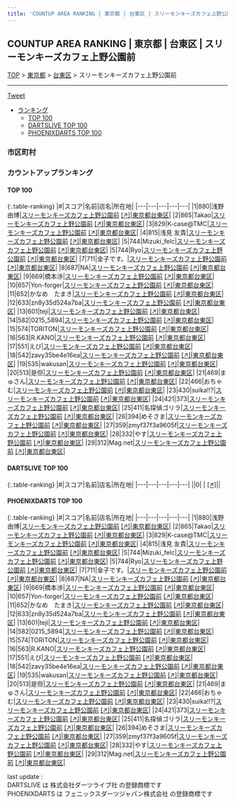 ```yaml
---
title: 'COUNTUP AREA RANKING | 東京都 | 台東区 | スリーモンキーズカフェ上野公園前'
---
```

## COUNTUP AREA RANKING | 東京都 | 台東区 | スリーモンキーズカフェ上野公園前

[TOP](/darts/rank/) > [東京都](/darts/rank/東京都/) > [台東区](/darts/rank/東京都/台東区/) > スリーモンキーズカフェ上野公園前

___

<a href="https://twitter.com/share?ref_src=twsrc%5Etfw" data-text="COUNTUP AREA RANKING | 東京都台東区スリーモンキーズカフェ上野公園前" class="twitter-share-button" data-hashtags="DARTSLIVE,PHOENIXDARTS,darts,ダーツ" data-show-count="false">Tweet</a>

* [ランキング](#カウントアップランキング)
    * [TOP 100](#top-100)
    * [DARTSLIVE TOP 100](#dartslive-top-100)
    * [PHOENIXDARTS TOP 100](#phoenixdarts-top-100)

### 市区町村

<ul>

</ul>

### カウントアップランキング

#### TOP 100



{:.table-ranking}
|#|スコア|名前|店名|所在地|
|---|---|---|---|---|
|1|880|<span class="rank-name-pd"><span class="pro-icon-pd"></span>浅野 由博</span>|<a href="/darts/rank/shops/9174.html">スリーモンキーズカフェ上野公園前</a> <a href="https://vs.phoenixdarts.com/jp/shop/shopDetailInfo/s_9174?s_seq=9174">[↗]</a>|<a href="/darts/rank/東京都/台東区">東京都台東区</a>|
|2|865|<span class="rank-name-pd">Takao</span>|<a href="/darts/rank/shops/9174.html">スリーモンキーズカフェ上野公園前</a> <a href="https://vs.phoenixdarts.com/jp/shop/shopDetailInfo/s_9174?s_seq=9174">[↗]</a>|<a href="/darts/rank/東京都/台東区">東京都台東区</a>|
|3|829|<span class="rank-name-pd">K-case@TMC</span>|<a href="/darts/rank/shops/9174.html">スリーモンキーズカフェ上野公園前</a> <a href="https://vs.phoenixdarts.com/jp/shop/shopDetailInfo/s_9174?s_seq=9174">[↗]</a>|<a href="/darts/rank/東京都/台東区">東京都台東区</a>|
|4|815|<span class="rank-name-pd">浅見 友貴</span>|<a href="/darts/rank/shops/9174.html">スリーモンキーズカフェ上野公園前</a> <a href="https://vs.phoenixdarts.com/jp/shop/shopDetailInfo/s_9174?s_seq=9174">[↗]</a>|<a href="/darts/rank/東京都/台東区">東京都台東区</a>|
|5|744|<span class="rank-name-pd">Mizuki_felc</span>|<a href="/darts/rank/shops/9174.html">スリーモンキーズカフェ上野公園前</a> <a href="https://vs.phoenixdarts.com/jp/shop/shopDetailInfo/s_9174?s_seq=9174">[↗]</a>|<a href="/darts/rank/東京都/台東区">東京都台東区</a>|
|5|744|<span class="rank-name-pd">Ryo</span>|<a href="/darts/rank/shops/9174.html">スリーモンキーズカフェ上野公園前</a> <a href="https://vs.phoenixdarts.com/jp/shop/shopDetailInfo/s_9174?s_seq=9174">[↗]</a>|<a href="/darts/rank/東京都/台東区">東京都台東区</a>|
|7|711|<span class="rank-name-pd">金子です。</span>|<a href="/darts/rank/shops/9174.html">スリーモンキーズカフェ上野公園前</a> <a href="https://vs.phoenixdarts.com/jp/shop/shopDetailInfo/s_9174?s_seq=9174">[↗]</a>|<a href="/darts/rank/東京都/台東区">東京都台東区</a>|
|8|687|<span class="rank-name-pd">NA</span>|<a href="/darts/rank/shops/9174.html">スリーモンキーズカフェ上野公園前</a> <a href="https://vs.phoenixdarts.com/jp/shop/shopDetailInfo/s_9174?s_seq=9174">[↗]</a>|<a href="/darts/rank/東京都/台東区">東京都台東区</a>|
|9|669|<span class="rank-name-pd">橋本渉</span>|<a href="/darts/rank/shops/9174.html">スリーモンキーズカフェ上野公園前</a> <a href="https://vs.phoenixdarts.com/jp/shop/shopDetailInfo/s_9174?s_seq=9174">[↗]</a>|<a href="/darts/rank/東京都/台東区">東京都台東区</a>|
|10|657|<span class="rank-name-pd">Yon-forger</span>|<a href="/darts/rank/shops/9174.html">スリーモンキーズカフェ上野公園前</a> <a href="https://vs.phoenixdarts.com/jp/shop/shopDetailInfo/s_9174?s_seq=9174">[↗]</a>|<a href="/darts/rank/東京都/台東区">東京都台東区</a>|
|11|652|<span class="rank-name-pd">かなめ　たまき</span>|<a href="/darts/rank/shops/9174.html">スリーモンキーズカフェ上野公園前</a> <a href="https://vs.phoenixdarts.com/jp/shop/shopDetailInfo/s_9174?s_seq=9174">[↗]</a>|<a href="/darts/rank/東京都/台東区">東京都台東区</a>|
|12|633|<span class="rank-name-pd">zn8y35d524a7ba</span>|<a href="/darts/rank/shops/9174.html">スリーモンキーズカフェ上野公園前</a> <a href="https://vs.phoenixdarts.com/jp/shop/shopDetailInfo/s_9174?s_seq=9174">[↗]</a>|<a href="/darts/rank/東京都/台東区">東京都台東区</a>|
|13|601|<span class="rank-name-pd">teji</span>|<a href="/darts/rank/shops/9174.html">スリーモンキーズカフェ上野公園前</a> <a href="https://vs.phoenixdarts.com/jp/shop/shopDetailInfo/s_9174?s_seq=9174">[↗]</a>|<a href="/darts/rank/東京都/台東区">東京都台東区</a>|
|14|582|<span class="rank-name-pd">0215_5894</span>|<a href="/darts/rank/shops/9174.html">スリーモンキーズカフェ上野公園前</a> <a href="https://vs.phoenixdarts.com/jp/shop/shopDetailInfo/s_9174?s_seq=9174">[↗]</a>|<a href="/darts/rank/東京都/台東区">東京都台東区</a>|
|15|574|<span class="rank-name-pd">TORITON</span>|<a href="/darts/rank/shops/9174.html">スリーモンキーズカフェ上野公園前</a> <a href="https://vs.phoenixdarts.com/jp/shop/shopDetailInfo/s_9174?s_seq=9174">[↗]</a>|<a href="/darts/rank/東京都/台東区">東京都台東区</a>|
|16|563|<span class="rank-name-pd">R.KANO</span>|<a href="/darts/rank/shops/9174.html">スリーモンキーズカフェ上野公園前</a> <a href="https://vs.phoenixdarts.com/jp/shop/shopDetailInfo/s_9174?s_seq=9174">[↗]</a>|<a href="/darts/rank/東京都/台東区">東京都台東区</a>|
|17|551|<span class="rank-name-pd">えび</span>|<a href="/darts/rank/shops/9174.html">スリーモンキーズカフェ上野公園前</a> <a href="https://vs.phoenixdarts.com/jp/shop/shopDetailInfo/s_9174?s_seq=9174">[↗]</a>|<a href="/darts/rank/東京都/台東区">東京都台東区</a>|
|18|542|<span class="rank-name-pd">zavy35be4e16ea</span>|<a href="/darts/rank/shops/9174.html">スリーモンキーズカフェ上野公園前</a> <a href="https://vs.phoenixdarts.com/jp/shop/shopDetailInfo/s_9174?s_seq=9174">[↗]</a>|<a href="/darts/rank/東京都/台東区">東京都台東区</a>|
|19|535|<span class="rank-name-pd">wakusan</span>|<a href="/darts/rank/shops/9174.html">スリーモンキーズカフェ上野公園前</a> <a href="https://vs.phoenixdarts.com/jp/shop/shopDetailInfo/s_9174?s_seq=9174">[↗]</a>|<a href="/darts/rank/東京都/台東区">東京都台東区</a>|
|20|513|<span class="rank-name-pd">是但</span>|<a href="/darts/rank/shops/9174.html">スリーモンキーズカフェ上野公園前</a> <a href="https://vs.phoenixdarts.com/jp/shop/shopDetailInfo/s_9174?s_seq=9174">[↗]</a>|<a href="/darts/rank/東京都/台東区">東京都台東区</a>|
|21|469|<span class="rank-name-pd">まゅさん</span>|<a href="/darts/rank/shops/9174.html">スリーモンキーズカフェ上野公園前</a> <a href="https://vs.phoenixdarts.com/jp/shop/shopDetailInfo/s_9174?s_seq=9174">[↗]</a>|<a href="/darts/rank/東京都/台東区">東京都台東区</a>|
|22|466|<span class="rank-name-pd">おちゃむ</span>|<a href="/darts/rank/shops/9174.html">スリーモンキーズカフェ上野公園前</a> <a href="https://vs.phoenixdarts.com/jp/shop/shopDetailInfo/s_9174?s_seq=9174">[↗]</a>|<a href="/darts/rank/東京都/台東区">東京都台東区</a>|
|23|430|<span class="rank-name-pd">suika!!?</span>|<a href="/darts/rank/shops/9174.html">スリーモンキーズカフェ上野公園前</a> <a href="https://vs.phoenixdarts.com/jp/shop/shopDetailInfo/s_9174?s_seq=9174">[↗]</a>|<a href="/darts/rank/東京都/台東区">東京都台東区</a>|
|24|421|<span class="rank-name-pd">373</span>|<a href="/darts/rank/shops/9174.html">スリーモンキーズカフェ上野公園前</a> <a href="https://vs.phoenixdarts.com/jp/shop/shopDetailInfo/s_9174?s_seq=9174">[↗]</a>|<a href="/darts/rank/東京都/台東区">東京都台東区</a>|
|25|411|<span class="rank-name-pd">名探偵ゴリラ</span>|<a href="/darts/rank/shops/9174.html">スリーモンキーズカフェ上野公園前</a> <a href="https://vs.phoenixdarts.com/jp/shop/shopDetailInfo/s_9174?s_seq=9174">[↗]</a>|<a href="/darts/rank/東京都/台東区">東京都台東区</a>|
|26|394|<span class="rank-name-pd">めそさま</span>|<a href="/darts/rank/shops/9174.html">スリーモンキーズカフェ上野公園前</a> <a href="https://vs.phoenixdarts.com/jp/shop/shopDetailInfo/s_9174?s_seq=9174">[↗]</a>|<a href="/darts/rank/東京都/台東区">東京都台東区</a>|
|27|359|<span class="rank-name-pd">zmyf37f3a9605f</span>|<a href="/darts/rank/shops/9174.html">スリーモンキーズカフェ上野公園前</a> <a href="https://vs.phoenixdarts.com/jp/shop/shopDetailInfo/s_9174?s_seq=9174">[↗]</a>|<a href="/darts/rank/東京都/台東区">東京都台東区</a>|
|28|332|<span class="rank-name-pd">やす</span>|<a href="/darts/rank/shops/9174.html">スリーモンキーズカフェ上野公園前</a> <a href="https://vs.phoenixdarts.com/jp/shop/shopDetailInfo/s_9174?s_seq=9174">[↗]</a>|<a href="/darts/rank/東京都/台東区">東京都台東区</a>|
|29|312|<span class="rank-name-pd">Mag.net</span>|<a href="/darts/rank/shops/9174.html">スリーモンキーズカフェ上野公園前</a> <a href="https://vs.phoenixdarts.com/jp/shop/shopDetailInfo/s_9174?s_seq=9174">[↗]</a>|<a href="/darts/rank/東京都/台東区">東京都台東区</a>|


#### DARTSLIVE TOP 100



{:.table-ranking}
|#|スコア|名前|店名|所在地|
|---|---|---|---|---|
||0|<span class="rank-name-dl"> </span>|<a href="/darts/rank/shops/.html"></a> <a href="">[↗]</a>|<a href="/darts/rank//"></a>|


#### PHOENIXDARTS TOP 100



{:.table-ranking}
|#|スコア|名前|店名|所在地|
|---|---|---|---|---|
|1|880|<span class="rank-name-pd"><span class="pro-icon-pd"></span>浅野 由博</span>|<a href="/darts/rank/shops/9174.html">スリーモンキーズカフェ上野公園前</a> <a href="https://vs.phoenixdarts.com/jp/shop/shopDetailInfo/s_9174?s_seq=9174">[↗]</a>|<a href="/darts/rank/東京都/台東区">東京都台東区</a>|
|2|865|<span class="rank-name-pd">Takao</span>|<a href="/darts/rank/shops/9174.html">スリーモンキーズカフェ上野公園前</a> <a href="https://vs.phoenixdarts.com/jp/shop/shopDetailInfo/s_9174?s_seq=9174">[↗]</a>|<a href="/darts/rank/東京都/台東区">東京都台東区</a>|
|3|829|<span class="rank-name-pd">K-case@TMC</span>|<a href="/darts/rank/shops/9174.html">スリーモンキーズカフェ上野公園前</a> <a href="https://vs.phoenixdarts.com/jp/shop/shopDetailInfo/s_9174?s_seq=9174">[↗]</a>|<a href="/darts/rank/東京都/台東区">東京都台東区</a>|
|4|815|<span class="rank-name-pd">浅見 友貴</span>|<a href="/darts/rank/shops/9174.html">スリーモンキーズカフェ上野公園前</a> <a href="https://vs.phoenixdarts.com/jp/shop/shopDetailInfo/s_9174?s_seq=9174">[↗]</a>|<a href="/darts/rank/東京都/台東区">東京都台東区</a>|
|5|744|<span class="rank-name-pd">Mizuki_felc</span>|<a href="/darts/rank/shops/9174.html">スリーモンキーズカフェ上野公園前</a> <a href="https://vs.phoenixdarts.com/jp/shop/shopDetailInfo/s_9174?s_seq=9174">[↗]</a>|<a href="/darts/rank/東京都/台東区">東京都台東区</a>|
|5|744|<span class="rank-name-pd">Ryo</span>|<a href="/darts/rank/shops/9174.html">スリーモンキーズカフェ上野公園前</a> <a href="https://vs.phoenixdarts.com/jp/shop/shopDetailInfo/s_9174?s_seq=9174">[↗]</a>|<a href="/darts/rank/東京都/台東区">東京都台東区</a>|
|7|711|<span class="rank-name-pd">金子です。</span>|<a href="/darts/rank/shops/9174.html">スリーモンキーズカフェ上野公園前</a> <a href="https://vs.phoenixdarts.com/jp/shop/shopDetailInfo/s_9174?s_seq=9174">[↗]</a>|<a href="/darts/rank/東京都/台東区">東京都台東区</a>|
|8|687|<span class="rank-name-pd">NA</span>|<a href="/darts/rank/shops/9174.html">スリーモンキーズカフェ上野公園前</a> <a href="https://vs.phoenixdarts.com/jp/shop/shopDetailInfo/s_9174?s_seq=9174">[↗]</a>|<a href="/darts/rank/東京都/台東区">東京都台東区</a>|
|9|669|<span class="rank-name-pd">橋本渉</span>|<a href="/darts/rank/shops/9174.html">スリーモンキーズカフェ上野公園前</a> <a href="https://vs.phoenixdarts.com/jp/shop/shopDetailInfo/s_9174?s_seq=9174">[↗]</a>|<a href="/darts/rank/東京都/台東区">東京都台東区</a>|
|10|657|<span class="rank-name-pd">Yon-forger</span>|<a href="/darts/rank/shops/9174.html">スリーモンキーズカフェ上野公園前</a> <a href="https://vs.phoenixdarts.com/jp/shop/shopDetailInfo/s_9174?s_seq=9174">[↗]</a>|<a href="/darts/rank/東京都/台東区">東京都台東区</a>|
|11|652|<span class="rank-name-pd">かなめ　たまき</span>|<a href="/darts/rank/shops/9174.html">スリーモンキーズカフェ上野公園前</a> <a href="https://vs.phoenixdarts.com/jp/shop/shopDetailInfo/s_9174?s_seq=9174">[↗]</a>|<a href="/darts/rank/東京都/台東区">東京都台東区</a>|
|12|633|<span class="rank-name-pd">zn8y35d524a7ba</span>|<a href="/darts/rank/shops/9174.html">スリーモンキーズカフェ上野公園前</a> <a href="https://vs.phoenixdarts.com/jp/shop/shopDetailInfo/s_9174?s_seq=9174">[↗]</a>|<a href="/darts/rank/東京都/台東区">東京都台東区</a>|
|13|601|<span class="rank-name-pd">teji</span>|<a href="/darts/rank/shops/9174.html">スリーモンキーズカフェ上野公園前</a> <a href="https://vs.phoenixdarts.com/jp/shop/shopDetailInfo/s_9174?s_seq=9174">[↗]</a>|<a href="/darts/rank/東京都/台東区">東京都台東区</a>|
|14|582|<span class="rank-name-pd">0215_5894</span>|<a href="/darts/rank/shops/9174.html">スリーモンキーズカフェ上野公園前</a> <a href="https://vs.phoenixdarts.com/jp/shop/shopDetailInfo/s_9174?s_seq=9174">[↗]</a>|<a href="/darts/rank/東京都/台東区">東京都台東区</a>|
|15|574|<span class="rank-name-pd">TORITON</span>|<a href="/darts/rank/shops/9174.html">スリーモンキーズカフェ上野公園前</a> <a href="https://vs.phoenixdarts.com/jp/shop/shopDetailInfo/s_9174?s_seq=9174">[↗]</a>|<a href="/darts/rank/東京都/台東区">東京都台東区</a>|
|16|563|<span class="rank-name-pd">R.KANO</span>|<a href="/darts/rank/shops/9174.html">スリーモンキーズカフェ上野公園前</a> <a href="https://vs.phoenixdarts.com/jp/shop/shopDetailInfo/s_9174?s_seq=9174">[↗]</a>|<a href="/darts/rank/東京都/台東区">東京都台東区</a>|
|17|551|<span class="rank-name-pd">えび</span>|<a href="/darts/rank/shops/9174.html">スリーモンキーズカフェ上野公園前</a> <a href="https://vs.phoenixdarts.com/jp/shop/shopDetailInfo/s_9174?s_seq=9174">[↗]</a>|<a href="/darts/rank/東京都/台東区">東京都台東区</a>|
|18|542|<span class="rank-name-pd">zavy35be4e16ea</span>|<a href="/darts/rank/shops/9174.html">スリーモンキーズカフェ上野公園前</a> <a href="https://vs.phoenixdarts.com/jp/shop/shopDetailInfo/s_9174?s_seq=9174">[↗]</a>|<a href="/darts/rank/東京都/台東区">東京都台東区</a>|
|19|535|<span class="rank-name-pd">wakusan</span>|<a href="/darts/rank/shops/9174.html">スリーモンキーズカフェ上野公園前</a> <a href="https://vs.phoenixdarts.com/jp/shop/shopDetailInfo/s_9174?s_seq=9174">[↗]</a>|<a href="/darts/rank/東京都/台東区">東京都台東区</a>|
|20|513|<span class="rank-name-pd">是但</span>|<a href="/darts/rank/shops/9174.html">スリーモンキーズカフェ上野公園前</a> <a href="https://vs.phoenixdarts.com/jp/shop/shopDetailInfo/s_9174?s_seq=9174">[↗]</a>|<a href="/darts/rank/東京都/台東区">東京都台東区</a>|
|21|469|<span class="rank-name-pd">まゅさん</span>|<a href="/darts/rank/shops/9174.html">スリーモンキーズカフェ上野公園前</a> <a href="https://vs.phoenixdarts.com/jp/shop/shopDetailInfo/s_9174?s_seq=9174">[↗]</a>|<a href="/darts/rank/東京都/台東区">東京都台東区</a>|
|22|466|<span class="rank-name-pd">おちゃむ</span>|<a href="/darts/rank/shops/9174.html">スリーモンキーズカフェ上野公園前</a> <a href="https://vs.phoenixdarts.com/jp/shop/shopDetailInfo/s_9174?s_seq=9174">[↗]</a>|<a href="/darts/rank/東京都/台東区">東京都台東区</a>|
|23|430|<span class="rank-name-pd">suika!!?</span>|<a href="/darts/rank/shops/9174.html">スリーモンキーズカフェ上野公園前</a> <a href="https://vs.phoenixdarts.com/jp/shop/shopDetailInfo/s_9174?s_seq=9174">[↗]</a>|<a href="/darts/rank/東京都/台東区">東京都台東区</a>|
|24|421|<span class="rank-name-pd">373</span>|<a href="/darts/rank/shops/9174.html">スリーモンキーズカフェ上野公園前</a> <a href="https://vs.phoenixdarts.com/jp/shop/shopDetailInfo/s_9174?s_seq=9174">[↗]</a>|<a href="/darts/rank/東京都/台東区">東京都台東区</a>|
|25|411|<span class="rank-name-pd">名探偵ゴリラ</span>|<a href="/darts/rank/shops/9174.html">スリーモンキーズカフェ上野公園前</a> <a href="https://vs.phoenixdarts.com/jp/shop/shopDetailInfo/s_9174?s_seq=9174">[↗]</a>|<a href="/darts/rank/東京都/台東区">東京都台東区</a>|
|26|394|<span class="rank-name-pd">めそさま</span>|<a href="/darts/rank/shops/9174.html">スリーモンキーズカフェ上野公園前</a> <a href="https://vs.phoenixdarts.com/jp/shop/shopDetailInfo/s_9174?s_seq=9174">[↗]</a>|<a href="/darts/rank/東京都/台東区">東京都台東区</a>|
|27|359|<span class="rank-name-pd">zmyf37f3a9605f</span>|<a href="/darts/rank/shops/9174.html">スリーモンキーズカフェ上野公園前</a> <a href="https://vs.phoenixdarts.com/jp/shop/shopDetailInfo/s_9174?s_seq=9174">[↗]</a>|<a href="/darts/rank/東京都/台東区">東京都台東区</a>|
|28|332|<span class="rank-name-pd">やす</span>|<a href="/darts/rank/shops/9174.html">スリーモンキーズカフェ上野公園前</a> <a href="https://vs.phoenixdarts.com/jp/shop/shopDetailInfo/s_9174?s_seq=9174">[↗]</a>|<a href="/darts/rank/東京都/台東区">東京都台東区</a>|
|29|312|<span class="rank-name-pd">Mag.net</span>|<a href="/darts/rank/shops/9174.html">スリーモンキーズカフェ上野公園前</a> <a href="https://vs.phoenixdarts.com/jp/shop/shopDetailInfo/s_9174?s_seq=9174">[↗]</a>|<a href="/darts/rank/東京都/台東区">東京都台東区</a>|


<div class="footer border-top border-gray-light mt-5 pt-3 text-right text-gray">
    last update : <span style="font-weight: italic" id="foot_last_modified"></span><br />
    DARTSLIVE は 株式会社ダーツライブ社 の登録商標です<br />
    PHOENIXDARTS は フェニックスダーツジャパン株式会社 の登録商標です<br />
</div>

<script src="https://cdnjs.cloudflare.com/ajax/libs/jquery.tablesorter/2.31.3/js/jquery.tablesorter.min.js" integrity="sha512-qzgd5cYSZcosqpzpn7zF2ZId8f/8CHmFKZ8j7mU4OUXTNRd5g+ZHBPsgKEwoqxCtdQvExE5LprwwPAgoicguNg==" crossorigin="anonymous" referrerpolicy="no-referrer"></script>
<link rel="stylesheet" href="https://cdnjs.cloudflare.com/ajax/libs/jquery.tablesorter/2.31.3/css/theme.default.min.css" integrity="sha512-wghhOJkjQX0Lh3NSWvNKeZ0ZpNn+SPVXX1Qyc9OCaogADktxrBiBdKGDoqVUOyhStvMBmJQ8ZdMHiR3wuEq8+w==" crossorigin="anonymous" referrerpolicy="no-referrer" />
<script>
$(function() {
    $(".table-ranking").tablesorter({sortList:[[0, 0]]});
    $("#foot_last_modified").text(formatDate(new Date(document.lastModified), 'yyyy-MM-dd HH:mm:ss'));
});
</script>

<script async src="https://platform.twitter.com/widgets.js" charset="utf-8"></script>